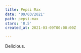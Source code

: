 ```yaml
---
title: Pepsi Max
date: '09/03/2021'
path: pepsi-max
stars: '0.5'
created_at: 2021-03-09T00:00:00Z

---
```

Delicious.